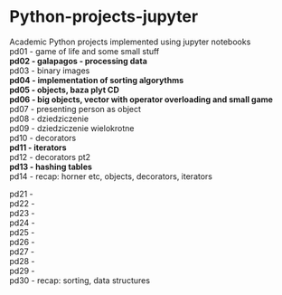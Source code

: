 # Python-projects-jupyter
Academic Python projects implemented using jupyter notebooks </br>
pd01 - game of life and some small stuff  
<b>pd02 - galapagos - processing data</b>  
pd03 - binary images  
<b>pd04 - implementation of sorting algorythms</b>  
<b>pd05 - objects, baza plyt CD</b>  
<b>pd06 - big objects, vector with operator overloading and small game </b>  
pd07 - presenting person as object  
pd08 - dziedziczenie  
pd09 - dziedziczenie wielokrotne  
pd10 - decorators  
<b>pd11 - iterators</b>  
pd12 - decorators pt2  
<b>pd13 - hashing tables</b>  
pd14 - recap: horner etc, objects, decorators, iterators   
  
pd21 -   
pd22 -   
pd23 -   
pd24 -   
pd25 -   
pd26 -   
pd27 -   
pd28 -   
pd29 -   
pd30 - recap: sorting, data structures  
